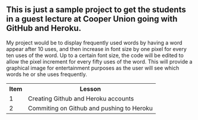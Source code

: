 
This is just a sample project to get the students in a guest lecture at Cooper Union going
with GitHub and Heroku.
------------------------------------------------------------------------------------------
My project would be to display frequently used words by having a word appear after 10
uses, and then increase in font size by one pixel for every ten uses of the word. Up to a
certain font size, the code will be edited to allow the pixel increment for every fifty
uses of the word. This will provide a graphical image for entertainment purposes as the
user will see which words he or she uses frequently.

<table>
  <tr>
    <th>Item</th><th>Lesson</th>
  </tr>
  <tr>
    <td>1</td><td>Creating Github and Heroku accounts</td>
  </tr>
  <tr>
    <td>2</td><td>Commiting on Github and pushing to Heroku</td>
  </tr>
</table>